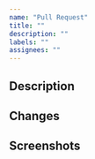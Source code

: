 ```yaml
---
name: "Pull Request"
title: ""
description: ""
labels: ""
assignees: ""
---
```


## Description
<!-- Describe the changes in this PR. -->

## Changes
<!-- Give a list of changes in this PR. -->

## Screenshots
<!-- Add screenshots if applicable. -->


